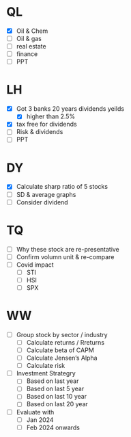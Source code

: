 # QL
* [x] Oil & Chem
* [ ] Oil & gas
* [ ] real estate
* [ ] finance
* [ ] PPT

# LH
* [x] Got 3 banks 20 years dividends yeilds
  * [x] higher than 2.5%
* [x] tax free for dividends
* [ ] Risk & dividends
* [ ] PPT

# DY
* [x] Calculate sharp ratio of 5 stocks
* [ ] SD & average graphs
* [ ] Consider dividend

# TQ
* [ ] Why these stock are re-presentative
* [ ] Confirm volumn unit & re-compare
* [ ] Covid impact
  * [ ] STI
  * [ ] HSI
  * [ ] SPX

# WW
* [ ] Group stock by sector / industry
  * [ ] Calculate returns / Rreturns
  * [ ] Calculate beta of CAPM
  * [ ] Calculate Jensen’s Alpha
  * [ ] Calculate risk
* [ ] Investment Strategry
  * [ ] Based on last year
  * [ ] Based on last 5 year
  * [ ] Based on last 10 year
  * [ ] Based on last 20 year
* [ ] Evaluate with
  * [ ] Jan 2024
  * [ ] Feb 2024 onwards
